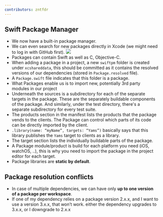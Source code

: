 ```yaml
---
contributors: zntfdr
---
```


## Swift Package Manager

- We now have a built-in package manager.
- We can even search for new packages directly in Xcode (we might need to log in with GitHub first).
![][Image]
- Packages can contain Swift as well as C, Objective-C.
- When adding a package in a project, a new `swiftpm` folder is created under `xcshareddata`, this should be committed as it contains the resolved versions of our dependencies (stored in `Package.resolved` file).
- A `Package.swift` file indicates that this folder is a package.
- What Packages enable us is to import new, potentially 3rd party modules in our project
- Underneath the sources is a subdirectory for each of the separate targets in the package. These are the separately buildable components of the package. And similarly, under the test directory, there's a separate subdirectory for every test suite. 
- The products section in the manifest lists the products that the package vends to the clients. The Package can control which parts of its code can be directly imported by the client. 
- `.library(name: “myName”, targets: “Yams”)` basically says that this library publishes the `Yams` target to clients as a library. 
- The target section lists the individually buildable parts of the package. 
- A Package module/product is build for each platform you need (iOS, watchOS, ..), this is why you need to import the package in the project editor for each target.
- Package libraries are **static by default**.

## Package resolution conflicts

- In case of multiple dependencies, we can have only **up to one version of a package per workspace**.
- If one of my dependency relies on a package version 2.x.x, and I want to use a version 3.x.x, that won’t work. either the dependency upgrades to 3.x.x, or I downgrade to 2.x.x


[Image]: ../../../images/notes/wwdc19/408/menu.png